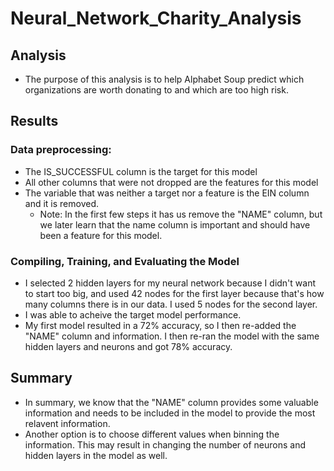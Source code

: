 # Neural_Network_Charity_Analysis

## Analysis
- The purpose of this analysis is to help Alphabet Soup predict which organizations are worth donating to and which are too high risk.

## Results
### Data preprocessing:
-   The IS_SUCCESSFUL column is the target for this model
-   All other columns that were not dropped are the features for this model
-   The variable that was neither a target nor a feature is the EIN column and it is removed.
    - Note: In the first few steps it has us remove the "NAME" column, but we later learn that the name column is important and should have been a feature for this model.
### Compiling, Training, and Evaluating the Model
  - I selected 2 hidden layers for my neural network because I didn't want to start too big, and used 42 nodes for the first layer because that's how many columns there is in our data. I used 5 nodes for the second layer. 
  - I was able to acheive the target model performance. 
  - My first model resulted in a 72% accuracy, so I then re-added the "NAME" column and information. I then re-ran the model with the same hidden layers and neurons and got 78% accuracy.

## Summary
- In summary, we know that the "NAME" column provides some valuable information and needs to be included in the model to provide the most relavent information. 
- Another option is to choose different values when binning the information. This may result in changing the number of neurons and hidden layers in the model as well.
